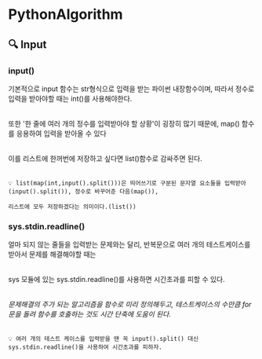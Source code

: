 
PythonAlgorithm
===




## 🔍 Input 

### input()
기본적으로 input 함수는 str형식으로 입력을 받는 파이썬 내장함수이며, 따라서 정수로 입력을 받아야할 때는 int()를 사용해야한다. <br><br>

또한 '한 줄에 여러 개의 정수를 입력받아야 할 상황'이 굉장히 많기 때문에, map() 함수를 응용하여 입력을 받아올 수 있다 <br><br>

이를 리스트에 한꺼번에 저장하고 싶다면 list()함수로 감싸주면 된다. <br><br>



``` 
💡 list(map(int,input().split()))은 띄어쓰기로 구분된 문자열 요소들을 입력받아(input().split()), 정수로 바꾸어준 다음(map()), 

리스트에 모두 저장하겠다는 의미이다.(list())
```






### sys.stdin.readline()

얼마 되지 않는 줄들을 입력받는 문제와는 달리, 반복문으로 여러 개의 테스트케이스를 받아서 문제를 해결해야할 때는 <br><br>

sys 모듈에 있는 sys.stdin.readline()를 사용하면 시간초과를 피할 수 있다. <br><br>

_문제해결의 주가 되는 알고리즘을 함수로 미리 정의해두고, 테스트케이스의 수만큼 for문을 돌려 함수를 호출하는 것도 시간 단축에 도움이 된다._ <br><br>

``` 
💡 여러 개의 테스트 케이스를 입력받을 땐 꼭 input().split() 대신 sys.stdin.readline()을 사용하여 시간초과를 피하자.
```




